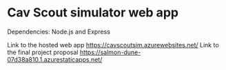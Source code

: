 # Cav Scout simulator web app

Dependencies: Node.js and Express



Link to the hosted web app https://cavscoutsim.azurewebsites.net/
Link to the final project proposal https://salmon-dune-07d38a810.1.azurestaticapps.net/
